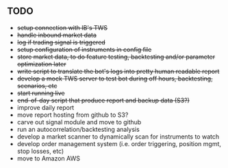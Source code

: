 
## TODO
* ~~setup connection with IB's TWS~~
* ~~handle inbound market data~~
* ~~log if trading signal is triggered~~
* ~~setup configuration of instruments in config file~~
* ~~store market data, to do feature testing, backtesting and/or parameter optimization later~~
* ~~write script to translate the bot's logs into pretty human readable report~~
* ~~develop a mock TWS server to test bot during off hours, backtesting, scenarios, etc~~
* ~~start running live~~
* ~~end-of-day script that produce report and backup data (S3?)~~
* improve daily report
* move report hosting from github to S3?
* carve out signal module and move to github
* run an autocorrelation/backtesting analysis
* develop a market scanner to dynamically scan for instruments to watch
* develop order management system (i.e. order triggering, position mgmt, stop losses, etc)
* move to Amazon AWS

